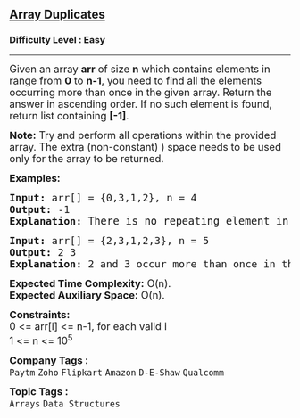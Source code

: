 <h2><a href="https://www.geeksforgeeks.org/problems/find-duplicates-in-an-array/1">Array Duplicates</a></h2><h3>Difficulty Level : Easy</h3><hr><div class="problems_problem_content__Xm_eO"><p><span style="font-size: 18px;">Given an array <strong>arr</strong> of size <strong>n</strong> which contains elements in range from <strong>0</strong> to <strong>n-1</strong>, you need to find all the elements occurring more than once in the given array. Return the answer in ascending order.&nbsp;</span><span style="font-size: 18px;">If no such element is found, return list containing <strong>[-1]</strong>.&nbsp;</span></p>
<p><span style="font-size: 18px;"><strong>Note:</strong> Try and perform all operations within the provided array. </span><span style="font-size: 18px;">The extra (non-constant) ) space needs to be used only for the array to be returned. </span></p>
<p><span style="font-size: 18px;"><strong>Examples:</strong></span></p>
<pre><span style="font-size: 18px;"><strong>Input: </strong></span><span style="font-size: 18px;">arr[] = {0,3,1,2}, n</span><span style="font-size: 18px;"> = 4
<strong>Output: </strong>-1<strong>
Explanation: </strong></span><span style="font-size: 14pt;">There is no repeating element in the array. </span><span style="box-sizing: inherit; font-size: 14pt;">Therefore output is -1.</span></pre>
<pre><span style="font-size: 18px;"><strong>Input: </strong></span><span style="font-size: 18px;">arr[] = {2,3,1,2,3}, n</span><span style="font-size: 18px;"> = 5
<strong>Output: </strong>2 3&nbsp;<strong>
Explanation: </strong>2 and 3 occur more than once in the given array.</span></pre>
<p><span style="font-size: 18px;"><strong>Expected Time Complexity:</strong> O(n).<br><strong>Expected Auxiliary Space:</strong> O(n).</span></p>
<p><span style="font-size: 18px;"><strong>Constraints:<br></strong></span><span style="font-size: 18px;">0 &lt;= arr[i] &lt;= n-1, for each valid i</span><span style="font-size: 18px;"><br>1 &lt;= n &lt;= 10<sup>5</sup></span></p></div><p><span style=font-size:18px><strong>Company Tags : </strong><br><code>Paytm</code>&nbsp;<code>Zoho</code>&nbsp;<code>Flipkart</code>&nbsp;<code>Amazon</code>&nbsp;<code>D-E-Shaw</code>&nbsp;<code>Qualcomm</code>&nbsp;<br><p><span style=font-size:18px><strong>Topic Tags : </strong><br><code>Arrays</code>&nbsp;<code>Data Structures</code>&nbsp;